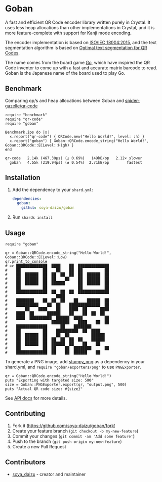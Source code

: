 # Goban

A fast and efficient QR Code encoder library written purely in Crystal. It uses less heap allocations than other implementations in Crystal, and it is more feature-complete with support for Kanji mode encoding.

The encoder implementation is based on [ISO/IEC 18004:2015](https://www.iso.org/standard/62021.html), and the text segmentation algorithm is based on [Optimal text segmentation for QR Codes](https://www.nayuki.io/page/optimal-text-segmentation-for-qr-codes).

The name comes from the board game [Go](https://en.wikipedia.org/wiki/Go_(game)), which have inspired the QR Code inventor to come up with a fast and accurate matrix barcode to read. Goban is the Japanese name of the board used to play Go.

## Benchmark

Comparing op/s and heap allocations between Goban and [spider-gazelle/qr-code](https://github.com/spider-gazelle/qr-code)

```crystal
require "benchmark"
require "qr-code"
require "goban"

Benchmark.ips do |x|
  x.report("qr-code") { QRCode.new("Hello World!", level: :h) }
  x.report("goban") { Goban::QRCode.encode_string("Hello World!", Goban::QRCode::ECLevel::High) }
end
```

```
qr-code   2.14k (467.30µs) (± 0.69%)   149kB/op   2.12× slower
  goban   4.55k (219.94µs) (± 0.54%)  2.71kB/op        fastest
```

## Installation

1. Add the dependency to your `shard.yml`:

   ```yaml
   dependencies:
     goban:
       github: soya-daizu/goban
   ```

2. Run `shards install`

## Usage

```crystal
require "goban"

qr = Goban::QRCode.encode_string("Hello World!", Goban::QRCode::ECLevel::Low)
qr.print_to_console
# => ██████████████  ████    ██  ██████████████
#    ██          ██    ██    ██  ██          ██
#    ██  ██████  ██  ██  ██  ██  ██  ██████  ██
#    ██  ██████  ██  ██    ██    ██  ██████  ██
#    ██  ██████  ██  ██████      ██  ██████  ██
#    ██          ██              ██          ██
#    ██████████████  ██  ██  ██  ██████████████
#                      ████                    
#    ████████    ██  ██  ██    ██    ██████  ██
#    ██████████    ██  ██    ██████████████  ██
#        ██    ████    ██    ████  ██      ████
#    ████  ██      ██████    ██    ██  ██  ██  
#    ████  ██████████  ██████  ████          ██
#                    ████████    ████    ██  ██
#    ██████████████      ██    ████████        
#    ██          ██    ██████████  ██  ████    
#    ██  ██████  ██    ██  ██          ██████  
#    ██  ██████  ██  ██  ██  ██  ██    ██████  
#    ██  ██████  ██  ██████  ██    ██    ██    
#    ██          ██  ██    ██  ████████      ██
#    ██████████████  ██    ██  ██████    ██    
```

To generate a PNG image, add [stumpy_png](https://github.com/stumpycr/stumpy_png) as a dependency in your shard.yml, and `require "goban/exporters/png"` to use `PNGExporter`.

```crystal
qr = Goban::QRCode.encode_string("Hello World!")
puts "Exporting with targeted size: 500"
size = Goban::PNGExporter.export(qr, "output.png", 500)
puts "Actual QR code size: #{size}"
```

See [API docs](https://soya-daizu.github.io/goban/) for more details.

## Contributing

1. Fork it (<https://github.com/soya-daizu/goban/fork>)
2. Create your feature branch (`git checkout -b my-new-feature`)
3. Commit your changes (`git commit -am 'Add some feature'`)
4. Push to the branch (`git push origin my-new-feature`)
5. Create a new Pull Request

## Contributors

- [soya_daizu](https://github.com/soya-daizu) - creator and maintainer

